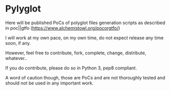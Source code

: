 # Pylyglot

Here will be published PoCs of polyglot files generation scripts as described in
poc||gtfo (https://www.alchemistowl.org/pocorgtfo/)

I will work at my own pace, on my own time, do not expect release any time soon,
if any.

However, feel free to contribute, fork, complete, change, distribute, whatever..

If you do contribute, please do so in Python 3, pep8 compliant.

A word of caution though, those are PoCs and are not thoroughly tested and
should not be used in any important work.
